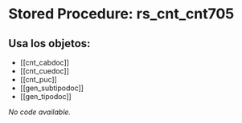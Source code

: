 # Stored Procedure: rs_cnt_cnt705

## Usa los objetos:
- [[cnt_cabdoc]]
- [[cnt_cuedoc]]
- [[cnt_puc]]
- [[gen_subtipodoc]]
- [[gen_tipodoc]]

*No code available.*
